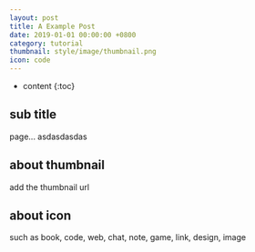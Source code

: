 ```yaml
---
layout: post
title: A Example Post
date: 2019-01-01 00:00:00 +0800
category: tutorial
thumbnail: style/image/thumbnail.png
icon: code
---
```



* content
{:toc}

## sub title

page...
asdasdasdas

## about thumbnail

add the thumbnail url

## about icon

such as book, code, web, chat, note, game, link, design, image